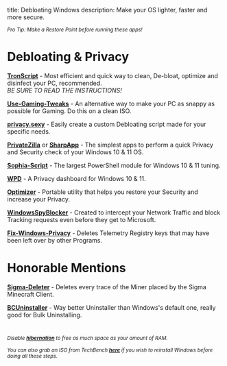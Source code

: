 title: Debloating Windows
description: Make your OS lighter, faster and more secure.

<sub>*Pro Tip: Make a Restore Point before running these apps!*</sub>
# Debloating & Privacy
**[TronScript](https://bmrf.org/repos/tron/)** - Most efficient and quick way to clean, De-bloat, optimize and disinfect your PC, recommended.  
*BE SURE TO READ THE INSTRUCTIONS!*

**[Use-Gaming-Tweaks](https://github.com/PrincessAkira/Use-Gaming-Tweaks)** - An alternative way to make your PC as snappy as possible for Gaming. Do this on a clean ISO.

**[privacy.sexy](https://privacy.sexy/)** - Easily create a custom Debloating script made for your specific needs.

**[PrivateZilla](https://github.com/builtbybel/privatezilla)** or **[SharpApp](https://github.com/builtbybel/sharpapp)** - The simplest apps to perform a quick Privacy and Security check of your Windows 10 & 11 OS.

**[Sophia-Script](https://github.com/farag2/Sophia-Script-for-Windows)** - The largest PowerShell module for Windows 10 & 11 tuning.

**[WPD](https://wpd.app)** - A Privacy dashboard for Windows 10 & 11.

**[Optimizer](https://github.com/hellzerg/optimizer/releases)** - Portable utility that helps you restore your Security and increase your Privacy.

**[WindowsSpyBlocker](https://github.com/crazy-max/WindowsSpyBlocker)** - Created to intercept your Network Traffic and block Tracking requests even before they get to Microsoft.

**[Fix-Windows-Privacy](https://modzero.github.io/fix-windows-privacy/)** - Deletes Telemetry Registry keys that may have been left over by other Programs.
 
 
# Honorable Mentions 
[**Sigma-Deleter**](https://github.com/XatzClient/Sigma-Deleter) - Deletes every trace of the Miner placed by the Sigma Minecraft Client.

**[BCUninstaller](https://www.bcuninstaller.com/)** - Way better Uninstaller than Windows's default one, really good for Bulk Uninstalling.

#

<sub>*Disable [**hibernation**](https://docs.microsoft.com/en-us/troubleshoot/windows-client/deployment/disable-and-re-enable-hibernation) to free as much space as your amount of RAM.*</sub>

<sub>*You can also grab an ISO from TechBench [**here**](https://tb.rg-adguard.net/public.php) if you wish to reinstall Windows before doing all these steps.*</sub>
